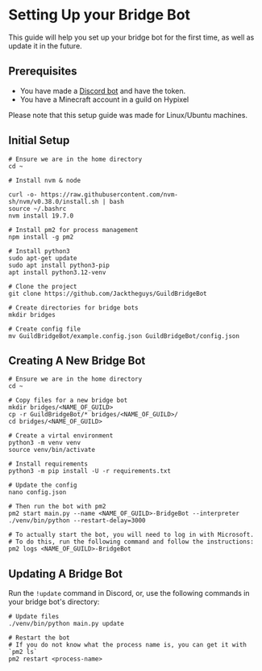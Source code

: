 # Setting Up your Bridge Bot

This guide will help you set up your bridge bot for the first time, as well as update it in the future.

## Prerequisites

- You have made a [Discord bot](https://discord.com/developers/applications) and have the token.
- You have a Minecraft account in a guild on Hypixel

Please note that this setup guide was made for Linux/Ubuntu machines.

## Initial Setup

```shell
# Ensure we are in the home directory
cd ~

# Install nvm & node

curl -o- https://raw.githubusercontent.com/nvm-sh/nvm/v0.38.0/install.sh | bash
source ~/.bashrc
nvm install 19.7.0

# Install pm2 for process management
npm install -g pm2

# Install python3
sudo apt-get update
sudo apt install python3-pip
apt install python3.12-venv

# Clone the project
git clone https://github.com/Jacktheguys/GuildBridgeBot

# Create directories for bridge bots
mkdir bridges

# Create config file
mv GuildBridgeBot/example.config.json GuildBridgeBot/config.json
```


## Creating A New Bridge Bot

```shell
# Ensure we are in the home directory
cd ~

# Copy files for a new bridge bot
mkdir bridges/<NAME_OF_GUILD>
cp -r GuildBridgeBot/* bridges/<NAME_OF_GUILD>/
cd bridges/<NAME_OF_GUILD>

# Create a virtal environment
python3 -m venv venv
source venv/bin/activate

# Install requirements
python3 -m pip install -U -r requirements.txt

# Update the config
nano config.json

# Then run the bot with pm2
pm2 start main.py --name <NAME_OF_GUILD>-BridgeBot --interpreter ./venv/bin/python --restart-delay=3000

# To actually start the bot, you will need to log in with Microsoft.
# To do this, run the following command and follow the instructions:
pm2 logs <NAME_OF_GUILD>-BridgeBot
```

## Updating A Bridge Bot

Run the `!update` command in Discord, or, use the following commands in your bridge bot's directory:

```shell
# Update files
./venv/bin/python main.py update

# Restart the bot
# If you do not know what the process name is, you can get it with `pm2 ls`
pm2 restart <process-name>
```
